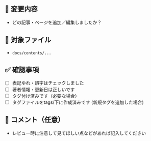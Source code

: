 ## 📝 変更内容

- どの記事・ページを追加／編集しましたか？

## 📄 対象ファイル

- `docs/contents/...`

## ✅ 確認事項

- [ ] 表記ゆれ・誤字はチェックしました
- [ ] 著者情報・更新日は正しいです
- [ ] タグ付け済みです（必要な場合）
- [ ] タグファイルをtags/下に作成済みです (新規タグを追加した場合)

## 💬 コメント（任意）

- レビュー時に注意して見てほしい点などがあれば記入してください
